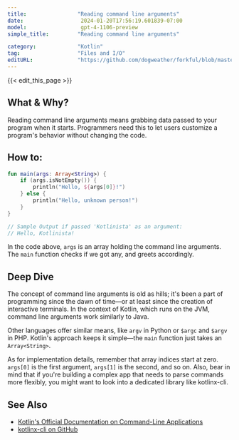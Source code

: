 ```yaml
---
title:                "Reading command line arguments"
date:                  2024-01-20T17:56:19.601839-07:00
model:                 gpt-4-1106-preview
simple_title:         "Reading command line arguments"

category:             "Kotlin"
tag:                  "Files and I/O"
editURL:              "https://github.com/dogweather/forkful/blob/master/content/en/kotlin/reading-command-line-arguments.md"
---
```


{{< edit_this_page >}}

## What & Why?
Reading command line arguments means grabbing data passed to your program when it starts. Programmers need this to let users customize a program's behavior without changing the code.

## How to:

```kotlin
fun main(args: Array<String>) {
    if (args.isNotEmpty()) {
        println("Hello, ${args[0]}!")
    } else {
        println("Hello, unknown person!")
    }
}

// Sample Output if passed 'Kotlinista' as an argument:
// Hello, Kotlinista!
```

In the code above, `args` is an array holding the command line arguments. The `main` function checks if we got any, and greets accordingly.

## Deep Dive
The concept of command line arguments is old as hills; it's been a part of programming since the dawn of time—or at least since the creation of interactive terminals. In the context of Kotlin, which runs on the JVM, command line arguments work similarly to Java. 

Other languages offer similar means, like `argv` in Python or `$argc` and `$argv` in PHP. Kotlin's approach keeps it simple—the `main` function just takes an `Array<String>`.

As for implementation details, remember that array indices start at zero. `args[0]` is the first argument, `args[1]` is the second, and so on. Also, bear in mind that if you're building a complex app that needs to parse commands more flexibly, you might want to look into a dedicated library like kotlinx-cli.

## See Also
- [Kotlin's Official Documentation on Command-Line Applications](https://kotlinlang.org/docs/command-line.html)
- [kotlinx-cli on GitHub](https://github.com/Kotlin/kotlinx-cli)
